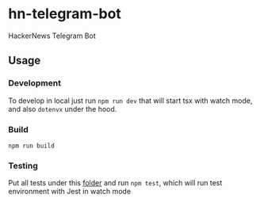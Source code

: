 # hn-telegram-bot
HackerNews Telegram Bot

## Usage

### Development

To develop in local just run `npm run dev` that will start tsx with watch mode, and also `dotenvx` under the hood.

### Build
```npm run build```

### Testing

Put all tests under this [folder](src/__tests__) and run `npm test`, which will run test environment with Jest in watch mode


